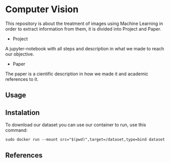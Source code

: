# Computer Vision

This repository is about the treatment of images using Machine Learning in 
order to extract information from them, it is divided into Project and Paper.

* Project

A jupyter-notebook with all steps and description in what we made to reach our
objective.

* Paper

The paper is a cientific description in how we made it and academic references
to it.

## Usage

## Instalation

To download our dataset you can use our container to run, use this command:

`sudo docker run --mount src="$(pwd)",target=/dataset,type=bind dataset`

## References
